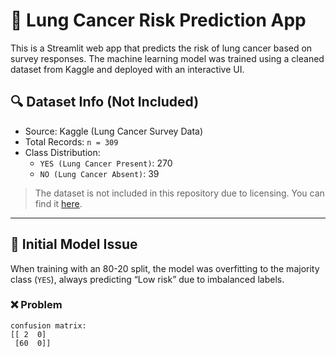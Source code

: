 # 🧬 Lung Cancer Risk Prediction App

This is a Streamlit web app that predicts the risk of lung cancer based on survey responses. The machine learning model was trained using a cleaned dataset from Kaggle and deployed with an interactive UI.

## 🔍 Dataset Info (Not Included)
- Source: Kaggle (Lung Cancer Survey Data)
- Total Records: `n = 309`
- Class Distribution:
  - `YES (Lung Cancer Present)`: 270
  - `NO (Lung Cancer Absent)`: 39

> The dataset is not included in this repository due to licensing. You can find it [here](https://www.kaggle.com/datasets/mysarahmadbhat/lung-cancer).

---

## 🚨 Initial Model Issue

When training with an 80-20 split, the model was overfitting to the majority class (`YES`), always predicting “Low risk” due to imbalanced labels.

### ❌ Problem
```plaintext
confusion matrix:
[[ 2  0]
 [60  0]]
